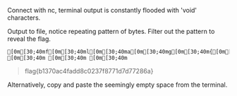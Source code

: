 Connect with nc, terminal output is constantly flooded with 'void' characters.

Output to file, notice repeating pattern of bytes.
Filter out the pattern to reveal the flag.
```
[0m[30;40mf[0m[30;40ml[0m[30;40ma[0m[30;40mg[0m[30;40m{[0m[30;40mb[0m[30;40m1[0m[30;40m3[0m[30;40m7[0m[30;40m0[0m[30;40ma[0m[30;40mc[0m[30;40m4[0m[30;40mf[0m[30;40ma[0m[30;40md[0m[30;40md[0m[30;40m8[0m[30;40mc[0m[30;40m0[0m[30;40m2[0m[30;40m3[0m[30;40m7[0m[30;40mf[0m[30;40m8[0m[30;40m7[0m[30;40m7[0m[30;40m1[0m[30;40md[0m[30;40m7[0m[30;40md[0m[30;40m7[0m[30;40m7[0m[30;40m2[0m[30;40m8[0m[30;40m6[0m[30;40ma[0m[30;40m}[0m[30;40m [0m[30;40m [0m[30;40m [0m[30;40m
```

> flag{b1370ac4fadd8c0237f8771d7d77286a}

Alternatively, copy and paste the seemingly empty space from the terminal.